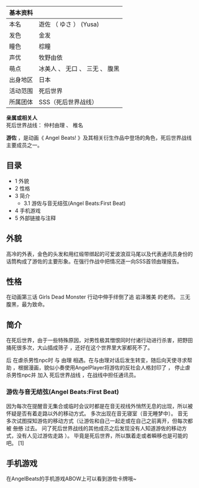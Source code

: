 |  **基本资料**  ||
|---|---|
|本名  |  遊佐  （  ゆさ  ）  (Yusa)   |
|发色  |  金发   |
|瞳色  |  棕瞳   |
|声优  |  牧野由依   |
|萌点  |  冰美人  、  无口  、  三无  、  腹黑   |
|出身地区  |  日本   |
|活动范围  |  死后世界   |
|所属团体  |  SSS（死后世界战线）   |
**亲属或相关人**  
死后世界战线：  仲村由理  、  椎名  
  
**游佐** ，是动画《  Angel Beats!  》及其相关衍生作品中登场的角色，死后世界战线主要成员之一。

##  目录

  * 1  外貌 
  * 2  性格 
  * 3  简介 
    * 3.1  游佐与音无结弦(Angel Beats:First Beat) 
  * 4  手机游戏 
  * 5  外部链接与注释 

##  外貌

高冷的外表，金色的头发和用红缎带绑起的可爱波浪双马尾以及代表通讯员身份的话筒构成了游佐的主要形象。在强行作战中把情况逐一向SSS首领由理报告。

##  性格

在动画第三话  Girls Dead Monster  行动中伸手绊倒了追  岩泽雅美  的老师。  三无腹黑，最为致命。

##  简介

在死后世界，由于一些特殊原因，对男性极其憎恨同时付诸行动进行杀害，把野田捅死很多次，大山插成筛子  ，还好在这个世界里大家都死不了。

后  在虐杀男性npc时  与  由理  相遇。在与由理对话后发生转变，随后向天使寻求帮助
，根据漫画，貌似小奏使用AngelPlayer将游佐的反社会人格封印了  ，  停止虐杀男性npc并  加入  死后世界战线  ，在战线中担任通讯员。

###  游佐与音无结弦(Angel Beats:First Beat)

因为每次在提醒音无集合或临时会议时都是在音无视线外悄然无息的出现，所以被怀疑是否有着走路以外的移动方式。  多次出现在音无寝室（音无睡梦中）。
音无多次试图探知游佐的移动方式（让游佐和自己一起走或在自己之前离开，但每次都被 ~~忽悠~~ 过去。
问了死后世界战线的其他成员之后发现没有人知道游佐的移动方式，没有人见过游佐走路  ）。  毕竟是死后世界，所以飘着走或者瞬移也是可能的吧。  [1]

##  手机游戏

在AngelBeats的手机游戏ABOW上可以看到游佐卡牌哦~